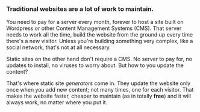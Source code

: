 
### Traditional websites are a lot of work to maintain.
You need to pay for a server every month, forever to host a site built on Wordpress or other Content Management Systems (CMS). That server needs to work all the time, build the website from the ground up every time there's a new visitor. Unless you're building something very complex, like a social network, that's not at all necessary.

Static sites on the other hand don't require a CMS. No server to pay for, no updates to install, no viruses to worry about. But how to you update the content?

That's where static site *generators* come in. They update the website only once when you add new content; not many times, one for each visitor. That makes the website faster, cheaper to maintain (as in totally **free**) and it will always work, no matter where you put it.